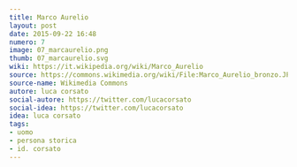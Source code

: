 ```yaml
---
title: Marco Aurelio
layout: post
date: 2015-09-22 16:48
numero: 7
image: 07_marcaurelio.png
thumb: 07_marcaurelio.svg
wiki: https://it.wikipedia.org/wiki/Marco_Aurelio
source: https://commons.wikimedia.org/wiki/File:Marco_Aurelio_bronzo.JPG
source-name: Wikimedia Commons
autore: luca corsato
social-autore: https://twitter.com/lucacorsato
social-idea: https://twitter.com/lucacorsato
idea: luca corsato
tags:
- uomo
- persona storica
- id. corsato
---
```

